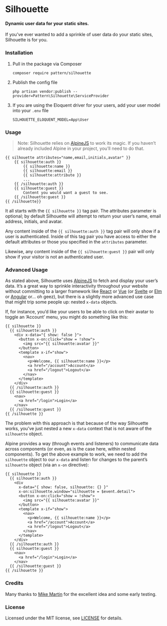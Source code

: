 # Silhouette

#### Dynamic user data for your static sites.

If you&rsquo;ve ever wanted to add a sprinkle of user data do your static sites, Silhouette is for you.

### Installation

1. Pull in the package via Composer

    ```
    composer require pattern/silhouette
    ```

2. Publish the config file

    ```
    php artisan vendor:publish --provider=Pattern\Silhouette\ServiceProvider
    ```

3. If you are using the Eloquent driver for your users, add your user model into your `.env` file

    ```
    SILHOUETTE_ELOQUENT_MODEL=App\User
    ```

### Usage

> Note: Silhouette relies on [AlpineJS](https://github.com/alpinejs/alpine) to work its magic. If you haven&rsquo;t already included Alpine in your project, you&rsquo;ll need to do that.

```
{{ silhouette attributes="name,email,initials,avatar" }}
    {{ silhouette:auth }}
        {{ silhouette:name }}
        {{ silhouette:email }}
        {{ silhouette:attribute }}
        ...
    {{ /silhouette:auth }}
    {{ silhouette:guest }}
        Content you would want a guest to see.
    {{ /silhouette:guest }}
{{ /silhouette}}
```

It all starts with the `{{ silhouette }}` tag pair. The attributes parameter is optional; by default Silhouette will attempt to return your user&rsquo;s name, email address, initials, and avatar.

Any content inside of the `{{ silhouette:auth }}` tag pair will only show if a user is authenticated. Inside of this tag pair you have access to either the default attributes or those you specified in the `attributes` parameter.

Likewise, any content inside of the `{{ silhouette:guest }}` pair will only show if your visitor is not an authenticated user.

### Advanced Usage

As stated above, Silhouette uses [AlpineJS](https://github.com/alpinejs/alpine) to fetch and display your user&rsquo;s data. It&rsquo;s a great way to sprinkle interactivity throughout your website without committing to a larger framework like [React](https://reactjs.org) or [Vue](https://vuejs.org) (or [Svelte](https://svelte.dev) or [Elm](https://elm-lang.org) or [Angular](https://angular.io) or&hellip; oh geez), but there is a slightly more advanced use case that might trip some people up: nested `x-data` objects.

If, for instance, you&rsquo;d like your users to be able to click on their avatar to toggle an &lsquo;Account&rsquo; menu, you might do something like this:

```
{{ silhouette }}
  {{ silhouette:auth }}
    <div x-data="{ show: false }">
      <button x-on:click="show = !show">
        <img src="{{ silhouette:avatar }}"
      </button>
      <template x-if="show">
        <nav>
          <p>Welcome, {{ silhouette:name }}</p>
          <a href="/account">Account</a>
          <a href="/logout">Logout</a>
        </nav>
      </template>
    </div>
  {{ /silhouette:auth }}
  {{ silhouette:guest }}
    <nav>
      <a href="/login">Login</a>
    </nav>
  {{ /silhouette:guest }}
{{ /silhouette }}
```

The problem with this approach is that because of the way Silhouette works, you&rsquo;ve just nested a new `x-data` context that is not aware of the `silhouette` object.

Alpine provides a way (through events and listeners) to communicate data across components (or even, as is the case here, within nested components). To get the above example to work, we need to add the `silhouette` object to our `x-data` and listen for changes to the parent&rsquo;s `silhouette` object (via an `x-on` directive):

```
{{ silhouette }}
  {{ silhouette:auth }}
    <div 
      x-data="{ show: false, silhouette: {} }" 
      x-on:silhouette.window="silhouette = $event.detail">
      <button x-on:click="show = !show">
        <img src="{{ silhouette:avatar }}"
      </button>
      <template x-if="show">
        <nav>
          <p>Welcome, {{ silhouette:name }}</p>
          <a href="/account">Account</a>
          <a href="/logout">Logout</a>
        </nav>
      </template>
    </div>
  {{ /silhouette:auth }}
  {{ silhouette:guest }}
    <nav>
      <a href="/login">Login</a>
    </nav>
  {{ /silhouette:guest }}
{{ /silhouette }}

```

### Credits

Many thanks to [Mike Martin](https://mike-martin.ca) for the excellent idea and some early testing.

### License

Licensed under the MIT license, see [LICENSE](https://github.com/pttrnco/silhouette/blob/main/LICENSE) for details.
